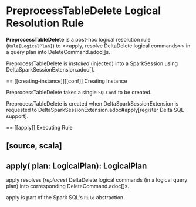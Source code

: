 # PreprocessTableDelete Logical Resolution Rule

**PreprocessTableDelete** is a post-hoc logical resolution rule (`Rule[LogicalPlan]`) to <<apply, resolve DeltaDelete logical commands>> in a query plan into DeleteCommand.adoc[]s.

PreprocessTableDelete is _installed_ (injected) into a SparkSession using DeltaSparkSessionExtension.adoc[].

== [[creating-instance]][[conf]] Creating Instance

PreprocessTableDelete takes a single `SQLConf` to be created.

PreprocessTableDelete is created when DeltaSparkSessionExtension is requested to DeltaSparkSessionExtension.adoc#apply[register Delta SQL support].

== [[apply]] Executing Rule

[source, scala]
----
apply(
  plan: LogicalPlan): LogicalPlan
----

apply resolves (_replaces_) DeltaDelete logical commands (in a logical query plan) into corresponding DeleteCommand.adoc[]s.

apply is part of the Spark SQL's `Rule` abstraction.
